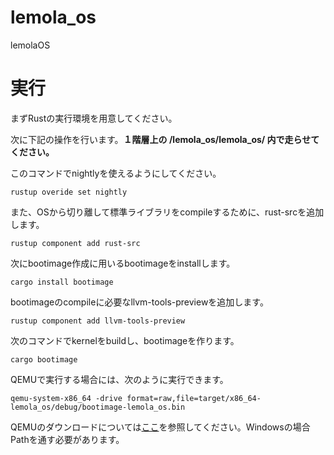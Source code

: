 # lemola_os
lemolaOS

# 実行
まずRustの実行環境を用意してください。


次に下記の操作を行います。**１階層上の /lemola_os/lemola_os/ 内で走らせてください。**

このコマンドでnightlyを使えるようにしてください。
```
rustup overide set nightly
```  
また、OSから切り離して標準ライブラリをcompileするために、rust-srcを追加します。
```
rustup component add rust-src
```
次にbootimage作成に用いるbootimageをinstallします。
```
cargo install bootimage
```
bootimageのcompileに必要なllvm-tools-previewを追加します。
```
rustup component add llvm-tools-preview
```
次のコマンドでkernelをbuildし、bootimageを作ります。
```
cargo bootimage
```
QEMUで実行する場合には、次のように実行できます。
```
qemu-system-x86_64 -drive format=raw,file=target/x86_64-lemola_os/debug/bootimage-lemola_os.bin
```
QEMUのダウンロードについては[ここ](https://www.qemu.org/download/#linux)を参照してください。Windowsの場合Pathを通す必要があります。





